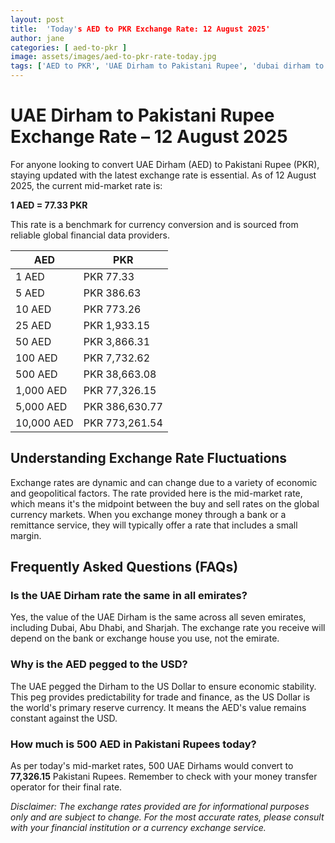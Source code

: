 ```yaml
---
layout: post
title:  'Today's AED to PKR Exchange Rate: 12 August 2025'
author: jane
categories: [ aed-to-pkr ]
image: assets/images/aed-to-pkr-rate-today.jpg
tags: ['AED to PKR', 'UAE Dirham to Pakistani Rupee', 'dubai dirham to pkr', 'dirham rate in pakistan today', 'uae exchange rate pakistan']
---
```


# UAE Dirham to Pakistani Rupee Exchange Rate – 12 August 2025

For anyone looking to convert UAE Dirham (AED) to Pakistani Rupee (PKR), staying updated with the latest exchange rate is essential. As of 12 August 2025, the current mid-market rate is:

**1 AED = 77.33 PKR**

This rate is a benchmark for currency conversion and is sourced from reliable global financial data providers.

| AED | PKR |
| --- | --- |
| 1 AED | PKR 77.33 |
| 5 AED | PKR 386.63 |
| 10 AED | PKR 773.26 |
| 25 AED | PKR 1,933.15 |
| 50 AED | PKR 3,866.31 |
| 100 AED | PKR 7,732.62 |
| 500 AED | PKR 38,663.08 |
| 1,000 AED | PKR 77,326.15 |
| 5,000 AED | PKR 386,630.77 |
| 10,000 AED | PKR 773,261.54 |


## Understanding Exchange Rate Fluctuations

Exchange rates are dynamic and can change due to a variety of economic and geopolitical factors. The rate provided here is the mid-market rate, which means it's the midpoint between the buy and sell rates on the global currency markets. When you exchange money through a bank or a remittance service, they will typically offer a rate that includes a small margin.

## Frequently Asked Questions (FAQs)

### Is the UAE Dirham rate the same in all emirates?

Yes, the value of the UAE Dirham is the same across all seven emirates, including Dubai, Abu Dhabi, and Sharjah. The exchange rate you receive will depend on the bank or exchange house you use, not the emirate.

### Why is the AED pegged to the USD?

The UAE pegged the Dirham to the US Dollar to ensure economic stability. This peg provides predictability for trade and finance, as the US Dollar is the world's primary reserve currency. It means the AED's value remains constant against the USD.

### How much is 500 AED in Pakistani Rupees today?

As per today's mid-market rates, 500 UAE Dirhams would convert to **77,326.15** Pakistani Rupees. Remember to check with your money transfer operator for their final rate.



*Disclaimer: The exchange rates provided are for informational purposes only and are subject to change. For the most accurate rates, please consult with your financial institution or a currency exchange service.*
